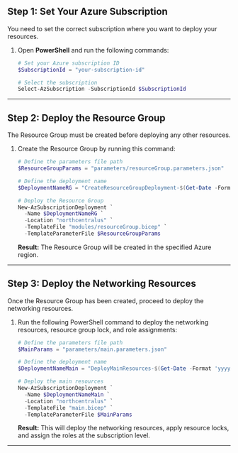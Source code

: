 ## **Step 1: Set Your Azure Subscription**

You need to set the correct subscription where you want to deploy your resources.

1. Open **PowerShell** and run the following commands:

   ```powershell
   # Set your Azure subscription ID
   $SubscriptionId = "your-subscription-id"

   # Select the subscription
   Select-AzSubscription -SubscriptionId $SubscriptionId
   ```

---

## **Step 2: Deploy the Resource Group**

The Resource Group must be created before deploying any other resources.

1. Create the Resource Group by running this command:

   ```powershell
   # Define the parameters file path
   $ResourceGroupParams = "parameters/resourceGroup.parameters.json"

   # Define the deployment name
   $DeploymentNameRG = "CreateResourceGroupDeployment-$(Get-Date -Format 'yyyyMMddTHHmmss')"

   # Deploy the Resource Group
   New-AzSubscriptionDeployment `
     -Name $DeploymentNameRG `
     -Location "northcentralus" `
     -TemplateFile "modules/resourceGroup.bicep" `
     -TemplateParameterFile $ResourceGroupParams
   ```

   **Result:** The Resource Group will be created in the specified Azure region.

---

## **Step 3: Deploy the Networking Resources**

Once the Resource Group has been created, proceed to deploy the networking resources.

1. Run the following PowerShell command to deploy the networking resources, resource group lock, and role assignments:

   ```powershell
   # Define the parameters file path
   $MainParams = "parameters/main.parameters.json"

   # Define the deployment name
   $DeploymentNameMain = "DeployMainResources-$(Get-Date -Format 'yyyyMMddTHHmmss')"

   # Deploy the main resources
   New-AzSubscriptionDeployment `
     -Name $DeploymentNameMain `
     -Location "northcentralus" `
     -TemplateFile "main.bicep" `
     -TemplateParameterFile $MainParams
   ```

   **Result:** This will deploy the networking resources, apply resource locks, and assign the roles at the subscription level.

---
